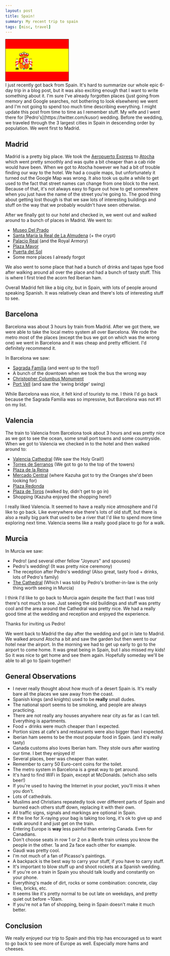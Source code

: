 ```yaml
---
layout: post
title: Spain!
summary: My recent trip to spain
tags: [misc, travel]
---
```


<div class="floatyimg"><a href="http://www.nationmaster.com/country/sp-spain"><img src="/images/spain_flag.png" title="Spain Flag" alt="Spain Flag" /></a></div>
I just recently got back from Spain.  It's hard to summarize our whole epic 6-day trip in a blog post, but it was also exciting enough that I want to write something about it.  I'm sure I've already forgotten places (just going from memory and Google searches, not bothering to look elsewhere) we went and I'm not going to spend too much time describing everything.  I might update this post from time to time as I remember stuff.  My wife and I went there for [Pedro's](https://twitter.com/kusor) wedding.  Before the wedding, we traveled through the 3 largest cities in Spain in descending order by population.  We went first to Madrid.

## Madrid

Madrid is a pretty big place.  We took the [Aeropuerto Express](http://www.emtmadrid.es/lineaAeropuerto/index.html) to [Atocha](http://en.wikipedia.org/wiki/Madrid_Atocha_railway_station) which went pretty smoothly and was quite a bit cheaper than a cab ride would have been.  When we got to Atocha however we had a bit of trouble finding our way to the hotel.  We had a couple maps, but unfortunately it turned out the Google Map was wrong.  It also took us quite a while to get used to the fact that street names can change from one block to the next.  Because of that, it's not always easy to figure out how to get somewhere when you just have the name of the street you're going to.  The good thing about getting lost though is that we saw lots of interesting buildings and stuff on the way that we probably wouldn't have seen otherwise.

After we finally got to our hotel and checked in, we went out and walked around to a bunch of places in Madrid.  We went to:

 * [Museo Del Prado](http://www.museodelprado.es/en)
 * [Santa María la Real de La Almudena](http://en.wikipedia.org/wiki/Almudena_Cathedral) (+ the crypt)
 * [Palacio Real](http://en.wikipedia.org/wiki/Royal_Palace_of_Madrid) (and the Royal Armory)
 * [Plaza Mayor](http://en.wikipedia.org/wiki/Plaza_Mayor,_Madrid)
 * [Puerta del Sol](http://en.wikipedia.org/wiki/Puerta_del_Sol)
 * Some more places I already forgot

We also went to some place that had a bunch of drinks and tapas type food after walking around all over the place and had a bunch of tasty stuff.  This is where I first tried the acorn fed Iberian ham.

Overall Madrid felt like a big city, but in Spain, with lots of people around speaking Spanish.  It was relatively clean and there's lots of interesting stuff to see.

## Barcelona

Barcelona was about 3 hours by train from Madrid.  After we got there, we were able to take the local metro system all over Barcelona.  We rode the metro most of the places (except the bus we got on which was the wrong one) we went in Barcelona and it was cheap and pretty efficient.  I'd definitely recommend it.

In Barcelona we saw:

 * [Sagrada Familia](http://en.wikipedia.org/wiki/Sagrada_Fam%C3%ADlia) (and went up to the top!)
 * A bunch of the downtown when we took the bus the wrong way
 * [Christopher Columbus Monument](http://en.wikipedia.org/wiki/Columbus_Monument,_Barcelona)
 * [Port Vell](http://en.wikipedia.org/wiki/Port_Vell) (and saw the 'swing bridge' swing)

While Barcelona was nice, it felt kind of touristy to me.  I think I'd go back because the Sagrada Familia was so impressive, but Barcelona was not #1 on my list.

## Valencia

The train to Valencia from Barcelona took about 3 hours and was pretty nice as we got to see the ocean, some small port towns and some countryside.  When we got to Valencia we checked in to the hotel and then walked around to:

 * [Valencia Cathedral](http://www.catedraldevalencia.es/en/index.php) (We saw the Holy Grail!)
 * [Torres de Serranos](http://www.valencia-cityguide.com/tourist-attractions/monuments/torres-de-serranos.html) (We got to go to the top of the towers)
 * [Plaza de la Reina](http://www.valenciaguide.org/valencia/photos/valencia06.asp)
 * [Mercado Central](http://www.valencia-cityguide.com/tourist-attractions/monuments/mercado-central.html) (where Kazuha got to try the Oranges she'd been looking for)
 * [Plaza Redonda](http://www.spain.info/en/conoce/monumentos/valencia/plaza_redonda.html)
 * [Plaza de Toros](http://www.valencia-cityguide.com/tourist-attractions/museums/museo-taurino-plaza-de-toros.html) (walked by, didn't get to go in)
 * Shopping (Kazuha enjoyed the shopping here!)

I really liked Valencia.  It seemed to have a really nice atmosphere and I'd like to go back.  Like everywhere else there's lots of old stuff, but there is also a really big park that used to be a river that I'd like to spend more time exploring next time.  Valencia seems like a really good place to go for a walk.

## Murcia

In Murcia we saw:

* Pedro! (and several other fellow "Joyeurs" and spouses)
* Pedro's wedding! (It was pretty nice ceremony)
* The reception after Pedro's wedding! (Also great, tasty food + drinks, lots of Pedro's family)
* [The Cathedral](http://en.wikipedia.org/wiki/Cathedral_of_Murcia) (Which I was told by Pedro's brother-in-law is the only thing worth seeing in Murcia)

I think I'd like to go back to Murcia again despite the fact that I was told there's not much to see.  Just seeing the old buildings and stuff was pretty cool and the area around the Cathedral was pretty nice.  We had a really good time at the wedding and reception and enjoyed the experience.

Thanks for inviting us Pedro!

We went back to Madrid the day after the wedding and got in late to Madrid.  We walked around Atocha a bit and saw the garden but then went to our hotel near the airport.  In the morning we had to get up early to go to the airport to come home.  It was great being in Spain, but I also missed my kids!  So it was nice to get home and see them again.  Hopefully someday we'll be able to all go to Spain together!

## General Observations

 * I never really thought about how much of a desert Spain is.  It's really bare all the places we saw away from the coast.
 * Spanish kings (and knights) used to be **really** small dudes.
 * The national sport seems to be smoking, and people are always practicing.
 * There are not really any houses anywhere near city as far as I can tell.  Everything is apartments.
 * Food + drinks were much cheaper than I expected.
 * Portion sizes at cafe's and restaurants were also bigger than I expected.
 * Iberian ham seems to be the most popular food in Spain. (and it's really tasty)
 * Canada customs also loves Iberian ham. They stole ours after wasting our time. I bet they enjoyed it!
 * Several places, beer was cheaper than water.
 * Remember to carry 50 Euro-cent coins for the toilet.
 * The metro system in Barcelona is a great way to get around.
 * It's hard to find WiFi in Spain, except at McDonalds. (which also sells beer!)
 * If you're used to having the Internet in your pocket, you'll miss it when you don't.
 * Lots of cathedrals.
 * Muslims and Christians repeatedly took over different parts of Spain and burned each others stuff down, replacing it with their own.
 * All traffic signs, signals and markings are optional in Spain.
 * If the line for X-raying your bag is taking too long, it's ok to give up and walk around it and just get on the train.
 * Entering Europe is **way** less painful than entering Canada. Even for Canadians.
 * Don't choose seats in row 1 or 2 on a Renfe train unless you know the people in the other. 1a and 2a face each other for example.
 * Gaudi was pretty cool.
 * I'm not much of a fan of Picasso's paintings.
 * A backpack is the best way to carry your stuff, if you have to carry stuff.
 * It's important to blow stuff up and shoot rockets at a Spanish wedding.
 * If you're on a train in Spain you should talk loudly and constantly on your phone.
 * Everything's made of dirt, rocks or some combination: concrete, clay tiles, bricks, etc.
 * It seems like it's pretty normal to be out late on weekdays, and pretty quiet out before ~10am.
 * If you're not a fan of shopping, being in Spain doesn't make it much better.

## Conclusion

We really enjoyed our trip to Spain and this trip has encouraged us to want to go back to see more of Europe as well.  Especially more hams and cheeses.
